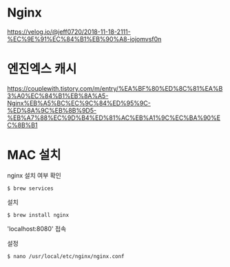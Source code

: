 # Nginx  
https://velog.io/@jeff0720/2018-11-18-2111-%EC%9E%91%EC%84%B1%EB%90%A8-iojomvsf0n  

# 엔진엑스 캐시
https://couplewith.tistory.com/m/entry/%EA%BF%80%ED%8C%81%EA%B3%A0%EC%84%B1%EB%8A%A5-Nginx%EB%A5%BC%EC%9C%84%ED%95%9C-%ED%8A%9C%EB%8B%9D5-%EB%A7%88%EC%9D%B4%ED%81%AC%EB%A1%9C%EC%BA%90%EC%8B%B1  

# MAC 설치
nginx 설치 여부 확인
```
$ brew services
```

설치
```
$ brew install nginx
```

'localhost:8080' 접속

설정
```
$ nano /usr/local/etc/nginx/nginx.conf
```